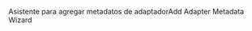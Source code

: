<span data-ttu-id="74338-101">Asistente para agregar metadatos de adaptador</span><span class="sxs-lookup"><span data-stu-id="74338-101">Add Adapter Metadata Wizard</span></span>